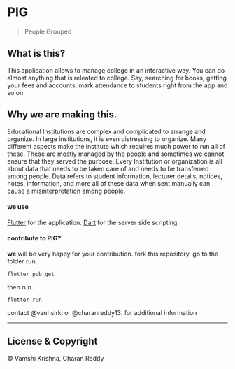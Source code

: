 # PIG

> People Grouped


## What is this?

This application allows to manage college in an interactive way. You can do almost anything that is releated to college. Say, searching for books, getting your fees and accounts, mark attendance to students right from the app and so on.

## Why we are making this.

Educational Institutions are complex and complicated to arrange and organize. In large institutions, it is even distressing to organize. Many different aspects make the institute which requires much power to run all of these. These are mostly managed by the people and sometimes we cannot ensure that they served the purpose. Every Institution or organization is all about data that needs to be taken care of and needs to be transferred among people. Data refers to student information, lecturer details, notices, notes, information, and more all of these data when sent manually can cause a misinterpretation among people.

#### we use

[Flutter](https://flutter.dev/) for the application.
[Dart]() for the server side scripting.

#### contribute to PIG?
**we** will be very happy for your contribution.
fork this repository.
go to the folder run.
```
flutter pub get
```
then run.
```
flutter run
```
contact @vanhsirki or @charanreddy13.
for additional information

---
## License & Copyright
© Vamshi Krishna, Charan Reddy
